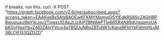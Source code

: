 
If breaks, run this.
curl -X POST "https://graph.facebook.com/v2.6/me/subscribed_apps?access_token=EAAKxeBs5AlsBAOEwKFKMYMpmwD5YIEdkRS8ScZAGHBP8wuouauWpYjkJqv2TjnesUlZApJLIzAjPZBNWePTlo66SR4AS9dUgspmzUAbKGyHgqYbvZAIDZAlvYVcuj4q7BQUuNRqZBTuNK1cKgnzRFbIYpFdtmVtLyM36LCtFl33QZDZD"
